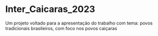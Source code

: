# Inter_Caicaras_2023
Um projeto voltado para a apresentação do trabalho com tema: povos tradicionais brasileiros, com foco nos povos caiçaras
